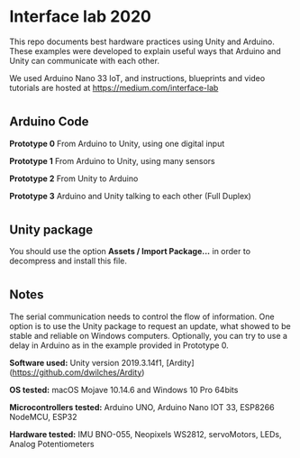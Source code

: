 ﻿# Interface lab 2020

This repo documents best hardware practices using Unity and Arduino. These examples were developed to explain useful ways that Arduino and Unity can communicate with each other.

We used Arduino Nano 33 IoT, and instructions, blueprints and video tutorials are hosted at https://medium.com/interface-lab

#


## Arduino Code
**Prototype 0** From Arduino to Unity, using one digital input

**Prototype 1** From Arduino to Unity, using many sensors

**Prototype 2** From Unity to Arduino

**Prototype 3** Arduino and Unity talking to each other (Full Duplex)


#

## Unity package

You should use the option **Assets / Import Package...** in order to decompress and install this file.

#

## Notes

The serial communication needs to control the flow of information. One option is to use the Unity package to request an update, what showed to be stable and reliable on Windows computers. Optionally, you can try to use a delay in Arduino as in the example provided in Prototype 0.

**Software used:** Unity version 2019.3.14f1, [Ardity] (https://github.com/dwilches/Ardity)

**OS tested:** macOS Mojave 10.14.6 and Windows 10 Pro 64bits

**Microcontrollers tested:** Arduino UNO, Arduino Nano IOT 33, ESP8266 NodeMCU, ESP32

**Hardware tested:** IMU BNO-055, Neopixels WS2812, servoMotors, LEDs, Analog Potentiometers
